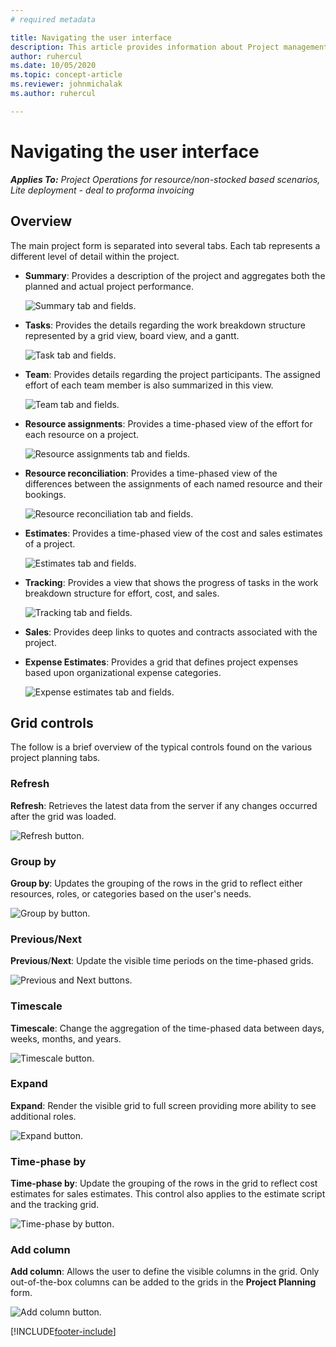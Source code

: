 ```yaml
---
# required metadata

title: Navigating the user interface
description: This article provides information about Project management in Dynamics 365 Project operations. 
author: ruhercul
ms.date: 10/05/2020
ms.topic: concept-article
ms.reviewer: johnmichalak
ms.author: ruhercul

---
```


# Navigating the user interface

_**Applies To:** Project Operations for resource/non-stocked based scenarios, Lite deployment - deal to proforma invoicing_

## Overview

The main project form is separated into several tabs. Each tab represents a different level of detail within the project.

- **Summary**: Provides a description of the project and aggregates both the planned and actual project performance.

    ![Summary tab and fields.](media/navigation7.png)

- **Tasks**: Provides the details regarding the work breakdown structure represented by a grid view, board view, and a gantt.

    ![Task tab and fields.](media/navigation8.png)

- **Team**: Provides details regarding the project participants. The assigned effort of each team member is also summarized in this view.

    ![Team tab and fields.](media/navigation9.png)

- **Resource assignments**: Provides a time-phased view of the effort for each resource on a project.

    ![Resource assignments tab and fields.](media/navigation10.png)

- **Resource reconciliation**: Provides a time-phased view of the differences between the assignments of each named resource and their bookings.

    ![Resource reconciliation tab and fields.](media/navigation11.png)

- **Estimates**: Provides a time-phased view of the cost and sales estimates of a project.

    ![Estimates tab and fields.](media/navigation12.png)

- **Tracking**: Provides a view that shows the progress of tasks in the work breakdown structure for effort, cost, and sales.

    ![Tracking tab and fields.](media/navigation13.png)

- **Sales**: Provides deep links to quotes and contracts associated with the project.

- **Expense Estimates**: Provides a grid that defines project expenses based upon organizational expense categories.

    ![Expense estimates tab and fields.](media/navigation14.png)

## Grid controls

The follow is a brief overview of the typical controls found on the various project planning tabs.

### Refresh

**Refresh**: Retrieves the latest data from the server if any changes occurred after the grid was loaded.

![Refresh button.](media/navigation7.png)

### Group by

**Group by**: Updates the grouping of the rows in the grid to reflect either resources, roles, or categories based on the user's needs.

![Group by button.](media/navigation6.png)

### Previous/Next

**Previous**/**Next**: Update the visible time periods on the time-phased grids.

![Previous and Next buttons.](media/navigation2.png)

### Timescale

**Timescale**: Change the aggregation of the time-phased data between days, weeks, months, and years.

![Timescale button.](media/navigation3.png)

### Expand

**Expand**: Render the visible grid to full screen providing more ability to see additional roles.

![Expand button.](media/navigation4.png)

### Time-phase by

**Time-phase by**: Update the grouping of the rows in the grid to reflect cost estimates for sales estimates. This control also applies to the estimate script and the tracking grid.

![Time-phase by button.](media/navigation0.png)

### Add column

**Add column**: Allows the user to define the visible columns in the grid. Only out-of-the-box columns can be added to the grids in the **Project Planning** form.

![Add column button.](media/navigation5.png)


[!INCLUDE[footer-include](../includes/footer-banner.md)]

